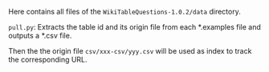 Here contains all files of the `WikiTableQuestions-1.0.2/data` directory.

`pull.py`: Extracts the table id and its origin file from each *.examples file and outputs a *.csv file.

Then the the origin file `csv/xxx-csv/yyy.csv` will be used as index to track the corresponding URL.